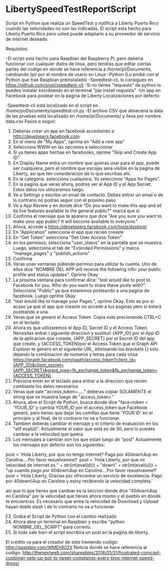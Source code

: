 # LibertySpeedTestReportScript
Script en Python que realiza un SpeedTest y notifica a Liberty Puerto Rico cuando las velocidades no son las indicadas. El script esta hecho para Liberty Puerto Rico pero usted puede adaptarlo a su proveedor de servicio de internet deseado.

Requisitos:

-El script está hecho para Raspbian del Raspberry Pi, pero deberia funcionar con cualquier distro de linux, pero tendras que editar ciertas partes del codigo en donde se hace referencia a /home/pi/Documents, cambiando /pi/ por el nombre de usario en Linux
-Python (Lo probé con el Python que trae Raspbian preinstalado)
-Speedtest-cli, lo consigues en https://github.com/sivel/speedtest-cli
-Si no tienes "requests" de python lo puedes instalar escribiendo en el terminal "pip install requests"
-Un app en Facebook para postear en la pagina de Liberty
Localizaciones por defecto:

-Speedtest-cli está localizado en el script en /home/pi/Documents/speedtest-cli.py
-El archivo CSV que almacena la data de las pruebas está localizado en /home/pi/Documents/ y lleva por nombre data.csv
Pasos a seguir:

1. Deberas crear un app en facebook accediendo a http://developers.facebook.com
2. En el menu de "My Apps", oprima en "Add a new app"
3. Selecciona WWW en las opciones a seleccionar
4. Si ya tienes apps hechas en facebooks, oprime "Skip and Create App ID"
5. En Display Name entra un nombre que quieras usar para el app, puede ser cualquiera, pero el nombre que escojas sera visible en la pagina de Liberty, asi que ten consideracion de lo que escribas ahi.
6. En la categoria, selecciona cualquiera. Yo seleccione "Apps for Pages".
7. En la pagina que veras ahora, podras ver el App ID y el App Secret. Estos datos los utilizaremos luego.
8. Ve a Settings y escribe un email de contacto. Debes entrar un email o de lo contrario no podras seguir con el proximo paso
9. Ve a App Review y en donde dice "Do you want to make this app and all its live features available to the general public?" marca que sí
10. Confirma el mensaje que te aparece que dice "Are you sure you want to make your app public? It will become available to everyone."
11. Ahora, accede a https://developers.facebook.com/tools/explorer
12. En "Application" selecciona el app que recien creaste
13. En "Get Token" selecciona "Get User Access Token"
14. en los permisos, selecciona "user_status" en la pantalla que se muestra. Luego, selecciona el tab de "Extended Permissions" y marca "manage_pages" y "publish_actions"
15. Confirma
16. Veras unas ventanas pidiendo permiso para utilizar tu cuenta. Uno de ellos dice "NOMBRE DEL APP will receive the following info: your public profile and status updates". Oprime Okay
17. La proxima ventana para confirmar dice: "test would like to post to Facebook for you. Who do you want to share these posts with?". Selecciona "Public" ya que estaremos posteando a una pagina de facebook. Luego oprime Okay
18. "test would like to manage your Pages.", oprime Okay. Esto es por si acaso ya que el app que creaste no accede a tus paginas pero sí estará posteando a una.
19. Veras que se generó el Access Token. Copia esto precionando CTRL+C en el teclado
20. Ahora es que utilizaremos el App ID, Secret ID y el Access Token. Necesitas entrar l siguiente direccion y sustituir {APP_ID} por el App ID de la aplicacion que creaste, {APP_SECRET} por el Secret ID del app que create, y {ACCESS_TOKEN}por el Access Token que el Graph API Explorer te generó en el siguiente URL, eliminando los brackets {} solo dejando la combinacion de numeros y letras para cada cosa
https://graph.facebook.com/oauth/access_token?client_id={APP_ID}&client_secret={APP_SECRET}&grant_type=fb_exchange_token&fb_exchange_token={ACCESS_TOKEN}
21. Preciona enter en el teclado para entrar a la direccion que recien cambiaste los datos necesarios
22. Veras que sale "access_token=....." deberas copiar SOLAMENTE el string que se muestra luego de "access_token="
22. Ahora, abre el Script de Python, busca donde dice "face=token = 'YOUR_ID' y cambia YOUR_ID por el access_token que Facebook generó, pero tienes que dejar las comillas que tiene 'YOUR ID' en el principio y al final, de lo contrario no va a funcionar.
23. Tambien deberás cambiar el mensaje y el criterio de evaluación en los "elif eval(d)". Actualmente el valor que está es de 30, pero lo puedes cambiar a la velocidad que quiera.
24. Los mensajes a cambiar son los que estan luego de "post" Actualmente los mensajes por defecto son los siguientes:

post = 'Hola Liberty, por que no tengo internet? Pago por 40down\\4up en Carolina... Por favor resuelvanme!!'
post = 'Hola Liberty, por que mi velocidad de internet es " + str(int(eval(d))) + "down\\" + str(int(eval(u))) + "up cuando pago por 40down\\4up en Carolina... Por favor resuelvanme!!'
post = 'Hola Liberty, Gracias por ofrecerme un servicio de excelencia. Pago por 40down\\4up en Carolina y estoy recibiendo la velocidad completa.'

asi que lo que tienes que cambiar es la seccion donde dice "40down\\4up en Carolina" por la velocidad que tienes ahora mismo y el pueblo en donde te encuentras. Es necesario que entre la velocidad de Download y Upload hayan doble slash \\ de lo contrario no va a funcionar

23. Graba el Script de Python con el cambio realizado
24. Ahora abre un terminal en Raspbian y escribe "python NOMBRE_DEL_SCRIPT" para correrlo.
25. Si todo sale bien el script escribira un post en la pagina de liberty.


El credito va para el creador de este tremendo codigo: http://pastebin.com/WMEh802V
Noticia donde se hace referencia al codigo: http://thenextweb.com/shareables/2016/01/31/frustrated-comcast-customer-sets-up-bot-to-tweet-complaints-every-time-internet-speed-drops/
